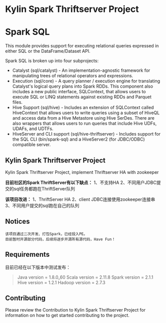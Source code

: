 # Kylin Spark Thriftserver Project
Spark SQL
=========

This module provides support for executing relational queries expressed in either SQL or the DataFrame/Dataset API.

Spark SQL is broken up into four subprojects:
 - Catalyst (sql/catalyst) - An implementation-agnostic framework for manipulating trees of relational operators and expressions.
 - Execution (sql/core) - A query planner / execution engine for translating Catalyst's logical query plans into Spark RDDs.  This component also includes a new public interface, SQLContext, that allows users to execute SQL or LINQ statements against existing RDDs and Parquet files.
 - Hive Support (sql/hive) - Includes an extension of SQLContext called HiveContext that allows users to write queries using a subset of HiveQL and access data from a Hive Metastore using Hive SerDes.  There are also wrappers that allows users to run queries that include Hive UDFs, UDAFs, and UDTFs.
 - HiveServer and CLI support (sql/hive-thriftserver) - Includes support for the SQL CLI (bin/spark-sql) and a HiveServer2 (for JDBC/ODBC) compatible server.
 
## Kylin Spark Thriftserver Project
Kylin Spark Thriftserver Project, implement Thriftserver HA with zookeeper

**目前社区的Spark ThriftServer有以下缺点：**
1、不支持HA
2、不同用户JDBC提交的sql任务都跑在ThriftServer队列

**该项目改进：**
1、ThriftServer HA
2、client JDBC连接使用zookeeper连接串
3、不同用户提交的sql跑在自己的队列

## Notices

```
该项目通过二次开发、打包Spark，已经投入PE。
目前暂时开源部分代码，后续将逐步开源所有源代码，Have Fun！
```

## Requirements
目前已经在以下版本中测试发布：
> Java version = 1.8.0_60
> Scala version = 2.11.8
> Spark version = 2.1.1
> Hive version =  1.2.1
> Hadoop version = 2.7.3


## Contributing
Please review the Contribution to Kylin Spark Thriftserver Project for information on how to get started contributing to the project.



